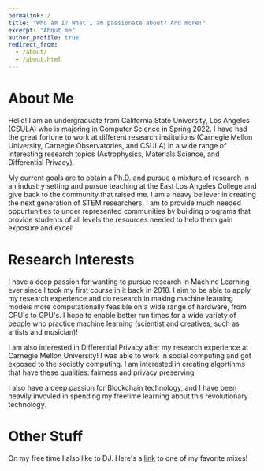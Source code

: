 ```yaml
---
permalink: /
title: "Who am I? What I am passionate about? And more!"
excerpt: "About me"
author_profile: true
redirect_from: 
  - /about/
  - /about.html
---
```



About Me
======
Hello! I am an undergraduate from California State University, Los Angeles (CSULA) who is majoring in Computer Science in Spring 2022. I have had the great fortune to work at different research institutions (Carnegie Mellon University, Carnegie Observatories, and CSULA) in a wide range of interesting research topics  (Astrophysics, Materials Science, and Differential Privacy).

My current goals are to obtain a Ph.D. and pursue a mixture of research in an industry setting and pursue teaching at the East Los Angeles College and give back to the community that raised me. I am a heavy believer in creating the next generation of STEM researchers. I am to provide much needed oppurtunities to under represented communities by building programs that provide students of all levels the resources needed to help them gain exposure and excel! 

Research Interests
======
I have a deep passion for wanting to pursue research in Machine Learning ever since I took my first course in it back in 2018. I aim to be able to apply my research experience and do research in making machine learning models more computationally feasible on a wide range of hardware, from CPU's to GPU's. I hope to enable better run times for a wide variety of people who practice machine learning (scientist and creatives, such as artists and musician)!

I am also interested in Differential Privacy after my research experience at Carnegie Mellon University! I was able to work in social computing and got exposed to the societly computing. I am interested in creating algortihms that have these qualities: fairness and privacy preserving.

I also have a deep passion for Blockchain technology, and I have been heavily invovled in spending my freetime learning about this revolutionary technology.

Other Stuff
======
On my free time I also like to DJ. Here's a [link](https://www.youtube.com/watch?v=Z7Y8Cudtif0) to one of my favorite mixes!
